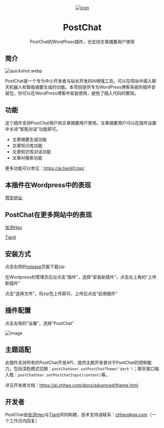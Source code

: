 <div align="center">
    <a href="https://ai.tianli0.top/" target="_blank" rel="noopener noreferrer">
        <img src="https://github.com/user-attachments/assets/63202383-660f-421a-aacd-ea01d675f968" alt="icon"/>
    </a>
    <h1 align="center">PostChat</h1>
    <span>PostChat的WordPress插件，也支持文章摘要用户使用</span>
</div>

## 简介

![quickshot.webp](https://github.com/user-attachments/assets/27668d1d-4e29-4692-81ec-e616a7910e7b)

PostChat是一个专为中小开发者与站长开发的AI增强工具，可以在网站中插入聊天机器人和智能摘要生成的功能。本项目提供专为WordPress博客系统的插件安装包，你可以在WordPress博客中安装使用，避免了插入代码的繁琐。

## 功能

这个插件支持PostChat用户和文章摘要用户使用。文章摘要用户可以在插件设置中关闭“智能对话”功能即可。

- 文章摘要生成功能
- 文章知识库功能
- 文章知识库对话功能
- 文章AI搜索功能

更多功能可以参见：https://ai.tianli0.top/

## 本插件在Wordpress中的表现

[预览地址](https://wp.zhheo.com/index.php/2024/07/09/dongporou/)

## PostChat在更多网站中的表现

[张洪Heo](https://blog.zhheo.com/)

[Tianli](https://tianli-blog.club/)

## 安装方式

点击右侧的[release](https://github.com/zhheo/halo-plugin-postchat/releases)页面下载zip

在Wordpress的管理员后台点击“插件”，选择“安装新插件”，点击左上角的“上传新插件”

点击“选择文件”，将zip包上传即可，上传后点击“启用插件”

## 插件配置

点击左侧的“设置”，选择“PostChat”

![image](https://github.com/user-attachments/assets/5e257530-597c-465b-8ec7-d22d0cc7d851)


## 主题适配

此插件支持所有的PostChat开发API，提供主题开发者对于PostChat的控制能力。包括深色模式切换：`postChatUser.setPostChatTheme('dark')`；聊天窗口输入框：`postChatUser.setPostChatInput(content)`等。

详见开发者文档：https://ai.zhheo.com/docs/advanced/theme.html

## 开发者

PostChat由[张洪Heo](https://github.com/zhheo)与[Tianli](https://github.com/TIANLI0)共同构建，技术支持请联系：zhheo@qq.com（一个工作日内回复）
